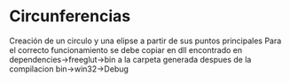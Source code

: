 # Circunferencias
Creación de un circulo y una elipse a partir de sus puntos principales
Para el correcto funcionamiento se debe copiar en dll encontrado en dependencies->freeglut->bin a la carpeta generada despues de la compilacion bin->win32->Debug
